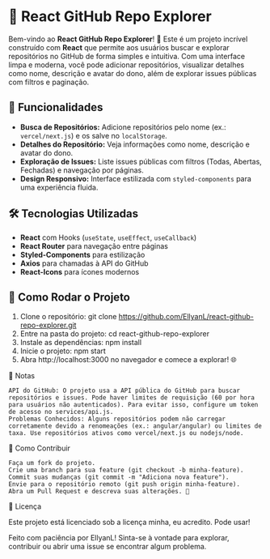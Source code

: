 # 🌟 React GitHub Repo Explorer

Bem-vindo ao **React GitHub Repo Explorer**! 🚀 Este é um projeto incrível construído com **React** que permite aos usuários buscar e explorar repositórios no GitHub de forma simples e intuitiva. Com uma interface limpa e moderna, você pode adicionar repositórios, visualizar detalhes como nome, descrição e avatar do dono, além de explorar issues públicas com filtros e paginação.

## 🎯 Funcionalidades
- **Busca de Repositórios:** Adicione repositórios pelo nome (ex.: `vercel/next.js`) e os salve no `localStorage`.
- **Detalhes do Repositório:** Veja informações como nome, descrição e avatar do dono.
- **Exploração de Issues:** Liste issues públicas com filtros (Todas, Abertas, Fechadas) e navegação por páginas.
- **Design Responsivo:** Interface estilizada com `styled-components` para uma experiência fluida.

## 🛠️ Tecnologias Utilizadas
- **React** com Hooks (`useState`, `useEffect`, `useCallback`)
- **React Router** para navegação entre páginas
- **Styled-Components** para estilização
- **Axios** para chamadas à API do GitHub
- **React-Icons** para ícones modernos

## 🚀 Como Rodar o Projeto
1. Clone o repositório:
   git clone https://github.com/EllyanL/react-github-repo-explorer.git
2. Entre na pasta do projeto:
  cd react-github-repo-explorer
3. Instale as dependências:
  npm install
4. Inicie o projeto:
    npm start
5. Abra http://localhost:3000 no navegador e comece a explorar! 🌐

📝 Notas

    API do GitHub: O projeto usa a API pública do GitHub para buscar repositórios e issues. Pode haver limites de requisição (60 por hora para usuários não autenticados). Para evitar isso, configure um token de acesso no services/api.js.
    Problemas Conhecidos: Alguns repositórios podem não carregar corretamente devido a renomeações (ex.: angular/angular) ou limites de taxa. Use repositórios ativos como vercel/next.js ou nodejs/node.

🌱 Como Contribuir

    Faça um fork do projeto.
    Crie uma branch para sua feature (git checkout -b minha-feature).
    Commit suas mudanças (git commit -m "Adiciona nova feature").
    Envie para o repositório remoto (git push origin minha-feature).
    Abra um Pull Request e descreva suas alterações. 🚀

📜 Licença

Este projeto está licenciado sob a licença minha, eu acredito. Pode usar!

Feito com paciência por EllyanL! Sinta-se à vontade para explorar, contribuir ou abrir uma issue se encontrar algum problema.
